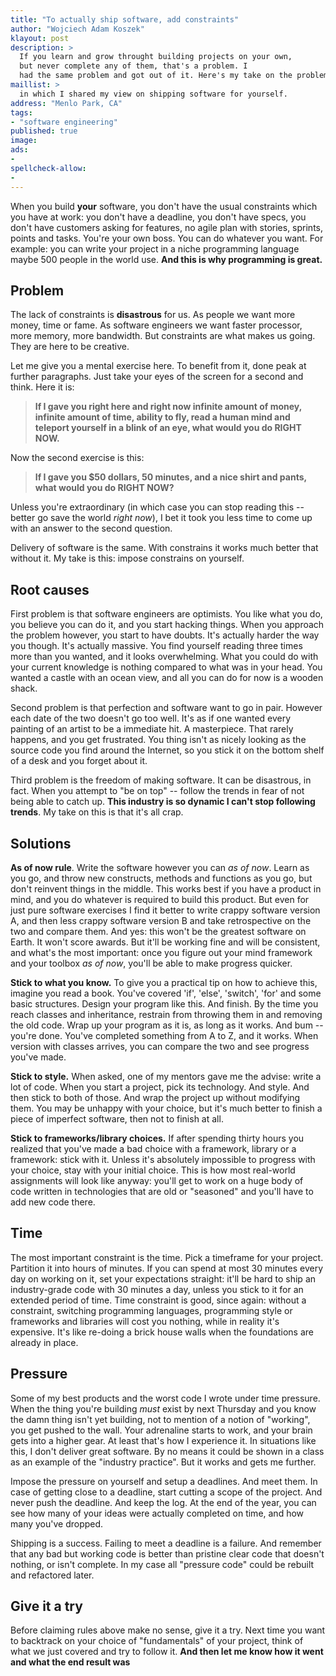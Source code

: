```yaml
---
title: "To actually ship software, add constraints"
author: "Wojciech Adam Koszek"
klayout: post
description: >
  If you learn and grow throught building projects on your own,
  but never complete any of them, that's a problem. I
  had the same problem and got out of it. Here's my take on the problem.
maillist: >
  in which I shared my view on shipping software for yourself.
address: "Menlo Park, CA"
tags:
- "software engineering"
published: true
image: 
ads:
-
spellcheck-allow:
-
---
```


When you build **your** software, you don't have the usual constraints
which you have at work: you don't have a deadline, you don't have specs, you
don't have customers asking for features, no agile plan with stories,
sprints, points and tasks. You're your own boss. You can do whatever you
want. For example: you can write your project in a niche programming
language maybe 500 people in the world use. **And this is why programming is
great.**

## Problem

The lack of constraints is  **disastrous** for us.
As people we want more money, time or fame.
As software engineers we want faster processor, more memory, more bandwidth.
But constraints are what makes us going. They are here to be creative.

Let me give you a mental exercise here.
To benefit from it, done peak at further paragraphs. Just take your eyes of
the screen for a second and think. Here it is:

> **If I gave you right here and right now  infinite amount of money, infinite
> amount of time, ability to fly, read a human mind and teleport yourself in a
> blink of an eye, what would you do RIGHT NOW.**

Now the second exercise is this:

> **If I gave you $50 dollars, 50 minutes, and a nice shirt and pants, what
> would you do RIGHT NOW?**

Unless you're extraordinary (in which case you can stop reading this --
better go save the world *right now*), I bet it took you less time to come
up with an answer to the second question.

Delivery of software is the same. With constrains it works much better that
without it. My take is this: impose constrains on yourself.

## Root causes

First problem is that software engineers are optimists. You like what you
do, you believe you can do it, and you start hacking things. When you
approach the problem however, you start to have doubts. It's actually harder
the way you though. It's actually massive. You find yourself reading three
times more than you wanted, and it looks overwhelming. What you could do
with your current knowledge is nothing compared to what was in your head.
You wanted a castle with an ocean view, and all you can do for now is a
wooden shack.

Second problem is that perfection and software want to go in pair. However
each date of the two doesn't go too well. It's as if one wanted every
painting of an artist to be a immediate hit. A masterpiece. That rarely
happens, and you get frustrated. You thing isn't as nicely looking as the
source code you find around the Internet, so you stick it on the bottom
shelf of a desk and you forget about it.

Third problem is the freedom of making software. It can be disastrous, in
fact. When you attempt to "be on top" -- follow the trends in fear of not
being able to catch up. **This industry is so dynamic I can't stop following
trends**. My take on this is that it's all crap.

## Solutions

**As of now rule**. Write the software however you can *as of now*. Learn as you go, and throw
new constructs, methods and functions as you go, but don't reinvent things
in the middle. This works best if you have a product in mind, and you do
whatever is required to build this product. But even for just pure software
exercises I find it better to write crappy software version A, and then less
crappy software version B and take retrospective on the two and compare
them. And yes: this won't be the greatest software on Earth. It won't score
awards. But it'll be working fine and will be consistent, and what's the
most important: once you figure out your mind framework and your toolbox *as
of now*, you'll be able to make progress quicker.

**Stick to what you know.** To give you a practical tip on how to achieve
this, imagine you read a book.  You've covered 'if', 'else', 'switch', 'for'
and some basic structures.  Design your program like this. And finish.  By
the time you reach classes and inheritance, restrain from throwing them in
and removing the old code.  Wrap up your program as it is, as long as it
works. And bum -- you're done.  You've completed something from A to Z, and
it works. When version with classes arrives, you can compare the two and see
progress you've made.

**Stick to style.** When asked, one of my mentors gave me
the advise: write a lot of code. When you start a project, pick its
technology. And style. And then stick to both of those.
And wrap the project up without modifying them.
You may be unhappy with your choice, but it's much better to finish a piece
of imperfect software, then not to finish at all.

**Stick to frameworks/library choices.** If after spending thirty hours you
realized that you've made a bad choice with a framework, library or a
framework: stick with it. Unless it's absolutely impossible to progress with
your choice, stay with your initial choice. This is how most real-world
assignments will look like anyway: you'll get to work on a huge body of code
written in technologies that are old or "seasoned" and you'll have to add
new code there.

## Time

The most important constraint is the time. Pick a timeframe for your
project. Partition it into hours of minutes. If you can spend at most 30
minutes every day on working on it, set your expectations straight: it'll be
hard to ship an industry-grade code with 30 minutes a day, unless you stick
to it for an extended period of time. Time constraint is good, since again:
without a constraint, switching programming languages, programming style or
frameworks and libraries will cost you nothing, while in reality it's
expensive. It's like re-doing a brick house walls when the foundations are
already in place.

## Pressure

Some of my best products and the worst code I wrote under time pressure.
When the thing you're building *must* exist by next Thursday and you know
the damn thing isn't yet building, not to mention of a notion of "working",
you get pushed to the wall. Your adrenaline starts to work, and your brain
gets into a higher gear. At least that's how I experience it. In situations
like this, I don't deliver great software. By no means it could be shown in
a class as an example of the "industry practice". But it works and gets me
further.

Impose the pressure on yourself and setup a deadlines. And meet
them. In case of getting close to a deadline, start cutting a scope of the
project. And never push the deadline. And keep the log. At the end of the
year, you can see how many of your ideas were actually completed on time,
and how many you've dropped.

Shipping is a success. Failing to meet a deadline is a failure. And remember
that any bad but working code is better than pristine clear code that
doesn't nothing, or isn't complete. In my case all "pressure code" could be
rebuilt and refactored later.

## Give it a try

Before claiming rules above make no sense, give it a try. Next time you want
to backtrack on your choice of "fundamentals" of your project, think of what
we just covered and try to follow it. **And then let me know how it went and
what the end result was**
